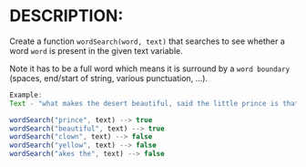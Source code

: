 # DESCRIPTION:

Create a function `wordSearch(word, text)` that searches to see whether a word `word` is present in the given text variable.

Note it has to be a full word which means it is surround by a `word boundary` (spaces, end/start of string, various punctuation, ...).

```js
Example:
Text - "what makes the desert beautiful, said the little prince is that somewhere it hides a well";

wordSearch("prince", text) --> true
wordSearch("beautiful", text) --> true
wordSearch("clown", text) --> false
wordSearch("yellow", text) --> false
wordSearch("akes the", text) --> false
```
